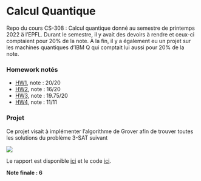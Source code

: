 # Calcul Quantique
Repo du cours CS-308 : Calcul quantique donné au semestre de printemps 2022 ä l’EPFL. Durant le semestre, il y avait des devoirs à rendre et ceux-ci comptaient pour 20% de la note. À la fin, il y a également eu un projet sur les machines quantiques d’IBM Q qui comptait lui aussi pour 20% de la note. 

### Homework notés 

- [HW1](homework/QC_HWG1.pdf), note : 20/20
- [HW2](homework/QC_HWG2.pdf), note : 16/20
- [HW3](homework/QC_HWG3.pdf), note : 19.75/20
- [HW4](homework/QC_HWG4.pdf), note : 11/11

### Projet 

Ce projet visait à implémenter l’algorithme de Grover afin de trouver toutes les solutions du problème $3$-SAT suivant 

<img src="https://render.githubusercontent.com/render/math?math={f(x,y,z) = (\lnot x \lor \lnot y \lor\lnot z) \land (\lnot x \lor \lnot y \lor z)\land (\lnot x \lor y \lor z)\land(x \lor \lnot y \lor z)\land(x \lor y \lor \lnot z) \land (x \lor y \lor z)}">

Le rapport est disponible [ici](projet/Mini_Project_Grover_X_3_SAT__Copy_.pdf) et le code [ici](projet/grover_algorithm.py). 

**Note finale : 6** 

